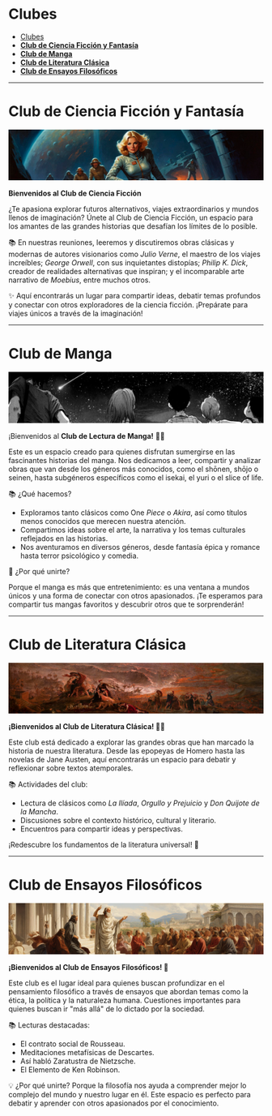 # Clubes 

- [Clubes](#clubes)
- [**Club de Ciencia Ficción y Fantasía**](#club-de-ciencia-ficción-y-fantasía)
- [**Club de Manga**](#club-de-manga)
- [**Club de Literatura Clásica**](#club-de-literatura-clásica)
- [**Club de Ensayos Filosóficos**](#club-de-ensayos-filosóficos)

----

# **<a id="club-de-ciencia-ficción-y-fantasía"></a>Club de Ciencia Ficción y Fantasía**
![imagen](../imagenes/1.Club_Ficcion/retro_sci_fi_pulp_adventure__10_by_zombardo_dhmunvr-fullview.png)

**Bienvenidos al Club de Ciencia Ficción**

¿Te apasiona explorar futuros alternativos, viajes extraordinarios y mundos llenos de imaginación? Únete al Club de Ciencia Ficción, un espacio para los amantes de las grandes historias que desafían los límites de lo posible.

📚 En nuestras reuniones, leeremos y discutiremos obras clásicas y modernas de autores visionarios como *Julio Verne*, el maestro de los viajes increíbles; *George Orwell*, con sus inquietantes distopías; *Philip K. Dick*, creador de realidades alternativas que inspiran; y el incomparable arte narrativo de *Moebius*, entre muchos otros.

✨ Aquí encontrarás un lugar para compartir ideas, debatir temas profundos y conectar con otros exploradores de la ciencia ficción. ¡Prepárate para viajes únicos a través de la imaginación!

---

# **<a id="club-de-manga"></a>Club de Manga**  

![imagen](../imagenes/2.Club_Manga/goodnightpunpun.jpg)

¡Bienvenidos al **Club de Lectura de Manga!** 🌸✨

Este es un espacio creado para quienes disfrutan sumergirse en las fascinantes historias del manga. Nos dedicamos a leer, compartir y analizar obras que van desde los géneros más conocidos, como el shōnen, shōjo o seinen, hasta subgéneros específicos como el isekai, el yuri o el slice of life.

📚 ¿Qué hacemos?

* Exploramos tanto clásicos como One *Piece* o *Akira*, así como títulos menos conocidos que merecen nuestra atención.
* Compartimos ideas sobre el arte, la narrativa y los temas culturales reflejados en las historias.
* Nos aventuramos en diversos géneros, desde fantasía épica y romance hasta terror psicológico y comedia.

💬 ¿Por qué unirte?

Porque el manga es más que entretenimiento: es una ventana a mundos únicos y una forma de conectar con otros apasionados. ¡Te esperamos para compartir tus mangas favoritos y descubrir otros que te sorprenderán!

---

# **<a id="club-de-literatura-clásica"></a>Club de Literatura Clásica**  
![imagen](../imagenes/3.Club_clasico/destruction_of_pompeii_and_herculaneum.png)

**¡Bienvenidos al Club de Literatura Clásica! 📜✨**

Este club está dedicado a explorar las grandes obras que han marcado la historia de nuestra literatura. Desde las epopeyas de Homero hasta las novelas de Jane Austen, aquí encontrarás un espacio para debatir y reflexionar sobre textos atemporales.

📚 Actividades del club:

* Lectura de clásicos como *La Ilíada*, *Orgullo y Prejuicio* y *Don Quijote de la Mancha*.
* Discusiones sobre el contexto histórico, cultural y literario.
* Encuentros para compartir ideas y perspectivas.

¡Redescubre los fundamentos de la literatura universal! 🌟

---

# **<a id="club-de-ensayos-filosóficos"></a>Club de Ensayos Filosóficos**
![imagen](../imagenes/4.Club_Filosofia/Solon_FilosofiaCabecera.png)

**¡Bienvenidos al Club de Ensayos Filosóficos! 📜**

Este club es el lugar ideal para quienes buscan profundizar en el pensamiento filosófico a través de ensayos que abordan temas como la ética, la política y la naturaleza humana. Cuestiones importantes para quienes buscan ir "más allá" de lo dictado por la sociedad.

📚 Lecturas destacadas:

* El contrato social de Rousseau.
* Meditaciones metafísicas de Descartes.
* Así habló Zaratustra de Nietzsche.
* El Elemento de Ken Robinson.

💡 ¿Por qué unirte? Porque la filosofía nos ayuda a comprender mejor lo complejo del mundo y nuestro lugar en él. Este espacio es perfecto para debatir y aprender con otros apasionados por el conocimiento.
